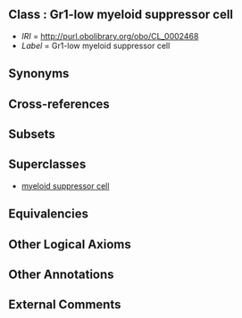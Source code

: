 
## Class : Gr1-low myeloid suppressor cell

 * *IRI* = http://purl.obolibrary.org/obo/CL_0002468
 * *Label* = Gr1-low myeloid suppressor cell

## Synonyms


## Cross-references


## Subsets


## Superclasses

 * [myeloid suppressor cell](../../CL/89/CL_0000889.md)

## Equivalencies


## Other Logical Axioms


## Other Annotations


## External Comments

